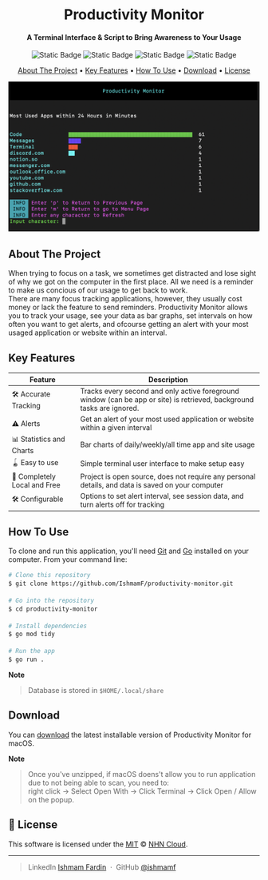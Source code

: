 <h1 align="center">
  Productivity Monitor
  <br>
</h1>

<h4 align="center">A Terminal Interface & Script to Bring Awareness to Your Usage</h4>


<div align="center">
    <img alt="Static Badge" src="https://img.shields.io/badge/Go-v1.22-blue">
    <img alt="Static Badge" src="https://img.shields.io/badge/build-passing-brightgreen">
    <img alt="Static Badge" src="https://img.shields.io/badge/platform-macOS-purple">
    <img alt="Static Badge" src="https://img.shields.io/badge/license-MIT-yellow">

</div>

<p align="center">
<a href="#about-the-project">About The Project</a> •
  <a href="#key-features">Key Features</a> •
  <a href="#how-to-use">How To Use</a> •
  <a href="#download">Download</a> •
  <a href="#license">License</a>
</p>

<img src="./readme-media/dailystats.png" alt="Image of Daily Stats" style="height: 300px; width:600px;"/>

## About The Project
When trying to focus on a task, we sometimes get distracted and lose sight of why we got on the computer in the first place. All we need is a reminder to make us concious of our usage to get back to work.  
There are many focus tracking applications, however, they usually cost money or lack the feature to send reminders. Productivity Monitor allows you to track your usage, see your data as bar graphs, set intervals on how often you want to get alerts, and ofcourse getting an alert with your most usaged application or website within an interval.


## Key Features

| Feature          | Description                                         |
|------------------|-----------------------------------------------------|
| 🛠 Accurate Tracking | Tracks every second and only active foreground window (can be app or site) is retrieved, background tasks are ignored. |
| :warning: Alerts | Get an alert of your most used application or website within a given interval |
| :bar_chart: Statistics and Charts | Bar charts of daily/weekly/all time app and site usage |
| 🪀 Easy to use    | Simple terminal user interface to make setup easy |
| 🤹 Completely Local and Free | Project is open source, does not require any personal details, and data is saved on your computer |
| 🛠 Configurable   | Options to set alert interval, see session data, and turn alerts off for tracking |


## How To Use

To clone and run this application, you'll need [Git](https://git-scm.com) and [Go](https://go.dev/doc/install) installed on your computer. From your command line:

```bash
# Clone this repository
$ git clone https://github.com/IshmamF/productivity-monitor.git

# Go into the repository
$ cd productivity-monitor

# Install dependencies
$ go mod tidy

# Run the app
$ go run .
```

**Note**
> Database is stored in `$HOME/.local/share`

## Download

You can [download](https://github.com/IshmamF/productivity-monitor/raw/main/productivity-monitor.zip) the latest installable version of Productivity Monitor for macOS. <br> 

**Note**
> Once you've unzipped, if macOS doens't allow you to run application due to not being able to scan, you need to: <br> right click -> Select Open With -> Click Terminal -> Click Open / Allow on the popup.

## 📜 License

This software is licensed under the [MIT](https://github.com/nhn/tui.editor/blob/master/LICENSE) © [NHN Cloud](https://github.com/ishmamf).

---

> LinkedIn [Ishmam Fardin](https://www.linkedin.com/in/ishmam-fardin/) &nbsp;&middot;&nbsp;
> GitHub [@ishmamf](https://github.com/ishmamf)
